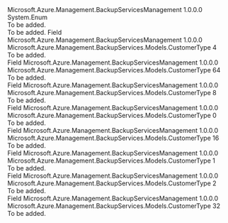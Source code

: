 <Type Name="CustomerType" FullName="Microsoft.Azure.Management.BackupServices.Models.CustomerType">
  <TypeSignature Language="C#" Value="public enum CustomerType" />
  <TypeSignature Language="ILAsm" Value=".class public auto ansi sealed CustomerType extends System.Enum" />
  <TypeSignature Language="DocId" Value="T:Microsoft.Azure.Management.BackupServices.Models.CustomerType" />
  <TypeSignature Language="VB.NET" Value="Public Enum CustomerType" />
  <TypeSignature Language="F#" Value="type CustomerType = " />
  <AssemblyInfo>
    <AssemblyName>Microsoft.Azure.Management.BackupServicesManagement</AssemblyName>
    <AssemblyVersion>1.0.0.0</AssemblyVersion>
  </AssemblyInfo>
  <Base>
    <BaseTypeName>System.Enum</BaseTypeName>
  </Base>
  <Docs>
    <summary>To be added.</summary>
    <remarks>To be added.</remarks>
  </Docs>
  <Members>
    <Member MemberName="DPM">
      <MemberSignature Language="C#" Value="DPM" />
      <MemberSignature Language="ILAsm" Value=".field public static literal valuetype Microsoft.Azure.Management.BackupServices.Models.CustomerType DPM = int32(4)" />
      <MemberSignature Language="DocId" Value="F:Microsoft.Azure.Management.BackupServices.Models.CustomerType.DPM" />
      <MemberSignature Language="VB.NET" Value="DPM" />
      <MemberSignature Language="F#" Value="DPM = 4" Usage="Microsoft.Azure.Management.BackupServices.Models.CustomerType.DPM" />
      <MemberType>Field</MemberType>
      <AssemblyInfo>
        <AssemblyName>Microsoft.Azure.Management.BackupServicesManagement</AssemblyName>
        <AssemblyVersion>1.0.0.0</AssemblyVersion>
      </AssemblyInfo>
      <ReturnValue>
        <ReturnType>Microsoft.Azure.Management.BackupServices.Models.CustomerType</ReturnType>
      </ReturnValue>
      <MemberValue>4</MemberValue>
      <Docs>
        <summary>To be added.</summary>
      </Docs>
    </Member>
    <Member MemberName="DPMVenus">
      <MemberSignature Language="C#" Value="DPMVenus" />
      <MemberSignature Language="ILAsm" Value=".field public static literal valuetype Microsoft.Azure.Management.BackupServices.Models.CustomerType DPMVenus = int32(64)" />
      <MemberSignature Language="DocId" Value="F:Microsoft.Azure.Management.BackupServices.Models.CustomerType.DPMVenus" />
      <MemberSignature Language="VB.NET" Value="DPMVenus" />
      <MemberSignature Language="F#" Value="DPMVenus = 64" Usage="Microsoft.Azure.Management.BackupServices.Models.CustomerType.DPMVenus" />
      <MemberType>Field</MemberType>
      <AssemblyInfo>
        <AssemblyName>Microsoft.Azure.Management.BackupServicesManagement</AssemblyName>
        <AssemblyVersion>1.0.0.0</AssemblyVersion>
      </AssemblyInfo>
      <ReturnValue>
        <ReturnType>Microsoft.Azure.Management.BackupServices.Models.CustomerType</ReturnType>
      </ReturnValue>
      <MemberValue>64</MemberValue>
      <Docs>
        <summary>To be added.</summary>
      </Docs>
    </Member>
    <Member MemberName="InMage">
      <MemberSignature Language="C#" Value="InMage" />
      <MemberSignature Language="ILAsm" Value=".field public static literal valuetype Microsoft.Azure.Management.BackupServices.Models.CustomerType InMage = int32(8)" />
      <MemberSignature Language="DocId" Value="F:Microsoft.Azure.Management.BackupServices.Models.CustomerType.InMage" />
      <MemberSignature Language="VB.NET" Value="InMage" />
      <MemberSignature Language="F#" Value="InMage = 8" Usage="Microsoft.Azure.Management.BackupServices.Models.CustomerType.InMage" />
      <MemberType>Field</MemberType>
      <AssemblyInfo>
        <AssemblyName>Microsoft.Azure.Management.BackupServicesManagement</AssemblyName>
        <AssemblyVersion>1.0.0.0</AssemblyVersion>
      </AssemblyInfo>
      <ReturnValue>
        <ReturnType>Microsoft.Azure.Management.BackupServices.Models.CustomerType</ReturnType>
      </ReturnValue>
      <MemberValue>8</MemberValue>
      <Docs>
        <summary>To be added.</summary>
      </Docs>
    </Member>
    <Member MemberName="Invalid">
      <MemberSignature Language="C#" Value="Invalid" />
      <MemberSignature Language="ILAsm" Value=".field public static literal valuetype Microsoft.Azure.Management.BackupServices.Models.CustomerType Invalid = int32(0)" />
      <MemberSignature Language="DocId" Value="F:Microsoft.Azure.Management.BackupServices.Models.CustomerType.Invalid" />
      <MemberSignature Language="VB.NET" Value="Invalid" />
      <MemberSignature Language="F#" Value="Invalid = 0" Usage="Microsoft.Azure.Management.BackupServices.Models.CustomerType.Invalid" />
      <MemberType>Field</MemberType>
      <AssemblyInfo>
        <AssemblyName>Microsoft.Azure.Management.BackupServicesManagement</AssemblyName>
        <AssemblyVersion>1.0.0.0</AssemblyVersion>
      </AssemblyInfo>
      <ReturnValue>
        <ReturnType>Microsoft.Azure.Management.BackupServices.Models.CustomerType</ReturnType>
      </ReturnValue>
      <MemberValue>0</MemberValue>
      <Docs>
        <summary>To be added.</summary>
      </Docs>
    </Member>
    <Member MemberName="ManagedContainer">
      <MemberSignature Language="C#" Value="ManagedContainer" />
      <MemberSignature Language="ILAsm" Value=".field public static literal valuetype Microsoft.Azure.Management.BackupServices.Models.CustomerType ManagedContainer = int32(16)" />
      <MemberSignature Language="DocId" Value="F:Microsoft.Azure.Management.BackupServices.Models.CustomerType.ManagedContainer" />
      <MemberSignature Language="VB.NET" Value="ManagedContainer" />
      <MemberSignature Language="F#" Value="ManagedContainer = 16" Usage="Microsoft.Azure.Management.BackupServices.Models.CustomerType.ManagedContainer" />
      <MemberType>Field</MemberType>
      <AssemblyInfo>
        <AssemblyName>Microsoft.Azure.Management.BackupServicesManagement</AssemblyName>
        <AssemblyVersion>1.0.0.0</AssemblyVersion>
      </AssemblyInfo>
      <ReturnValue>
        <ReturnType>Microsoft.Azure.Management.BackupServices.Models.CustomerType</ReturnType>
      </ReturnValue>
      <MemberValue>16</MemberValue>
      <Docs>
        <summary>To be added.</summary>
      </Docs>
    </Member>
    <Member MemberName="OBS">
      <MemberSignature Language="C#" Value="OBS" />
      <MemberSignature Language="ILAsm" Value=".field public static literal valuetype Microsoft.Azure.Management.BackupServices.Models.CustomerType OBS = int32(1)" />
      <MemberSignature Language="DocId" Value="F:Microsoft.Azure.Management.BackupServices.Models.CustomerType.OBS" />
      <MemberSignature Language="VB.NET" Value="OBS" />
      <MemberSignature Language="F#" Value="OBS = 1" Usage="Microsoft.Azure.Management.BackupServices.Models.CustomerType.OBS" />
      <MemberType>Field</MemberType>
      <AssemblyInfo>
        <AssemblyName>Microsoft.Azure.Management.BackupServicesManagement</AssemblyName>
        <AssemblyVersion>1.0.0.0</AssemblyVersion>
      </AssemblyInfo>
      <ReturnValue>
        <ReturnType>Microsoft.Azure.Management.BackupServices.Models.CustomerType</ReturnType>
      </ReturnValue>
      <MemberValue>1</MemberValue>
      <Docs>
        <summary>To be added.</summary>
      </Docs>
    </Member>
    <Member MemberName="SBS">
      <MemberSignature Language="C#" Value="SBS" />
      <MemberSignature Language="ILAsm" Value=".field public static literal valuetype Microsoft.Azure.Management.BackupServices.Models.CustomerType SBS = int32(2)" />
      <MemberSignature Language="DocId" Value="F:Microsoft.Azure.Management.BackupServices.Models.CustomerType.SBS" />
      <MemberSignature Language="VB.NET" Value="SBS" />
      <MemberSignature Language="F#" Value="SBS = 2" Usage="Microsoft.Azure.Management.BackupServices.Models.CustomerType.SBS" />
      <MemberType>Field</MemberType>
      <AssemblyInfo>
        <AssemblyName>Microsoft.Azure.Management.BackupServicesManagement</AssemblyName>
        <AssemblyVersion>1.0.0.0</AssemblyVersion>
      </AssemblyInfo>
      <ReturnValue>
        <ReturnType>Microsoft.Azure.Management.BackupServices.Models.CustomerType</ReturnType>
      </ReturnValue>
      <MemberValue>2</MemberValue>
      <Docs>
        <summary>To be added.</summary>
      </Docs>
    </Member>
    <Member MemberName="SqlPaaS">
      <MemberSignature Language="C#" Value="SqlPaaS" />
      <MemberSignature Language="ILAsm" Value=".field public static literal valuetype Microsoft.Azure.Management.BackupServices.Models.CustomerType SqlPaaS = int32(32)" />
      <MemberSignature Language="DocId" Value="F:Microsoft.Azure.Management.BackupServices.Models.CustomerType.SqlPaaS" />
      <MemberSignature Language="VB.NET" Value="SqlPaaS" />
      <MemberSignature Language="F#" Value="SqlPaaS = 32" Usage="Microsoft.Azure.Management.BackupServices.Models.CustomerType.SqlPaaS" />
      <MemberType>Field</MemberType>
      <AssemblyInfo>
        <AssemblyName>Microsoft.Azure.Management.BackupServicesManagement</AssemblyName>
        <AssemblyVersion>1.0.0.0</AssemblyVersion>
      </AssemblyInfo>
      <ReturnValue>
        <ReturnType>Microsoft.Azure.Management.BackupServices.Models.CustomerType</ReturnType>
      </ReturnValue>
      <MemberValue>32</MemberValue>
      <Docs>
        <summary>To be added.</summary>
      </Docs>
    </Member>
  </Members>
</Type>